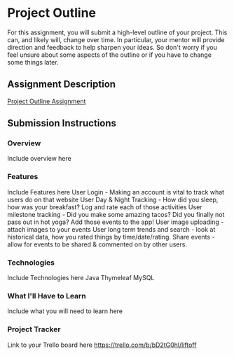 # Project Outline
For this assignment, you will submit a high-level outline of your project. This can, and likely will, change over time. In particular, your mentor will provide direction and feedback to help sharpen your ideas. So don't worry if you feel unsure about some aspects of the outline or if you have to change some things later.

## Assignment Description
[Project Outline Assignment](https://education.launchcode.org/liftoff/modules/assignments/project-outline)

## Submission Instructions

### Overview
Include overview here
### Features
Include Features here
User Login - Making an account is vital to track what users do on that website
User Day & Night Tracking -  How did you sleep, how was your breakfast? Log and rate each of those activities
User milestone tracking - Did you make some amazing tacos? Did you finally not pass out in hot yoga? Add those events to the app!
User image uploading  -  attach images to your events
User long term trends and search  - look at historical data, how you rated things by time/date/rating.
Share events - allow for events to be shared & commented on by other users.

### Technologies
Include Technologies here
Java
Thymeleaf
MySQL

### What I'll Have to Learn
Include what you will need to learn here

### Project Tracker
Link to your Trello board here
<https://trello.com/b/bD2tG0hl/liftoff>
